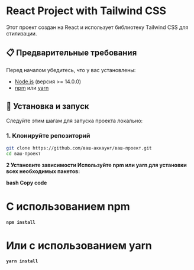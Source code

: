 # React Project with Tailwind CSS

Этот проект создан на React и использует библиотеку Tailwind CSS для стилизации.

## 📋 Предварительные требования

Перед началом убедитесь, что у вас установлены:

- [Node.js](https://nodejs.org/) (версия >= 14.0.0)
- [npm](https://www.npmjs.com/) или [yarn](https://yarnpkg.com/)

## 🚀 Установка и запуск

Следуйте этим шагам для запуска проекта локально:

### 1. Клонируйте репозиторий

```bash
git clone https://github.com/ваш-аккаунт/ваш-проект.git
cd ваш-проект
```

<strong>2 Установите зависимости<strong/>
Используйте npm или yarn для установки всех необходимых пакетов:

bash
Copy code
# С использованием npm
```npm install```

# Или с использованием yarn
```yarn install```

